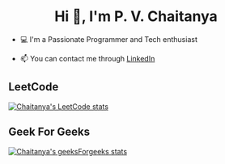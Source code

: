 <h1 align="center">Hi 👋, I'm P. V. Chaitanya</h1>

- 💻 I'm a Passionate Programmer and Tech enthusiast

- 📫 You can contact me through [LinkedIn](https://www.linkedin.com/in/chaitanya-venkata-a5a908212/)

## LeetCode
[![Chaitanya's LeetCode stats](https://leetcard.jacoblin.cool/venkatachaitanya373?theme=dark)](https://leetcode.com/venkatachaitanya373/)

## Geek For Geeks
[![Chaitanya's geeksForgeeks stats](https://geeks-for-geeks-stats-api-napiyo.vercel.app/?userName=venkatachaitanya373)](https://auth.geeksforgeeks.org/user/venkatachaitanya373)
